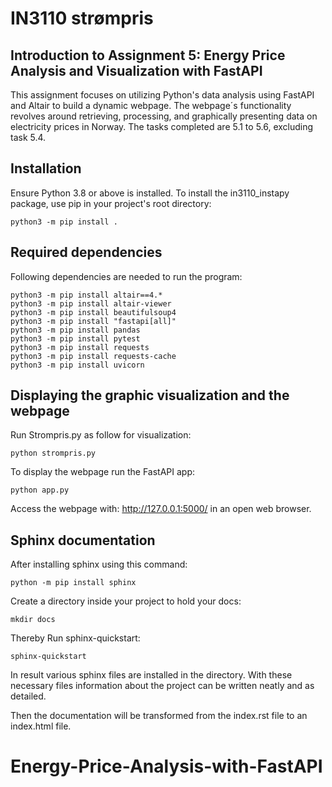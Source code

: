 # IN3110 strømpris

## Introduction to Assignment 5: Energy Price Analysis and Visualization with FastAPI
This assignment focuses on utilizing Python's data analysis using FastAPI and Altair to build a dynamic webpage. The webpage´s functionality revolves around retrieving, processing, and graphically presenting data on electricity prices in Norway. The tasks completed are 5.1 to 5.6, excluding task 5.4.

## Installation
Ensure Python 3.8 or above is installed. To install the in3110_instapy package, use pip in your project's root directory:

    python3 -m pip install .


## Required dependencies
Following dependencies are needed to run the program:

    python3 -m pip install altair==4.*
    python3 -m pip install altair-viewer
    python3 -m pip install beautifulsoup4
    python3 -m pip install "fastapi[all]"
    python3 -m pip install pandas
    python3 -m pip install pytest
    python3 -m pip install requests
    python3 -m pip install requests-cache
    python3 -m pip install uvicorn

## Displaying the graphic visualization and the webpage
Run Strompris.py as follow for visualization:

    python strompris.py

To display the webpage run the FastAPI app:

    python app.py 

Access the webpage with: http://127.0.0.1:5000/ in an open web browser.

## Sphinx documentation
After installing sphinx using this command: 

    python -m pip install sphinx

Create a directory inside your project to hold your docs:

    mkdir docs

Thereby Run sphinx-quickstart:

    sphinx-quickstart

In result various sphinx files are installed in the directory. With these necessary files information about the project can be
written neatly and as detailed.

Then the documentation will be transformed from the index.rst file to an index.html file.


# Energy-Price-Analysis-with-FastAPI
